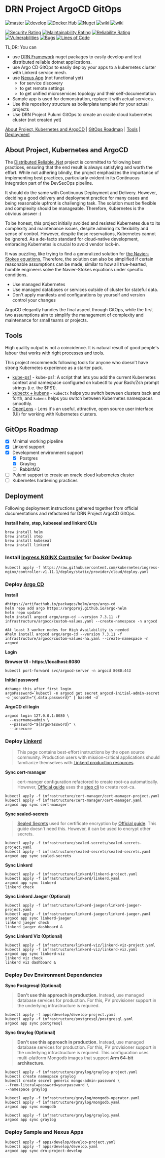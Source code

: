 # DRN Project ArgoCD GitOps



[![master](https://github.com/duranserkan/DRN-Project-Argo-CD-Gitops/actions/workflows/master.yml/badge.svg?branch=master)](https://github.com/duranserkan/DRN-Project-Argo-CD-Gitops/actions/workflows/master.yml)
[![develop](https://github.com/duranserkan/DRN-Project-Argo-CD-Gitops/actions/workflows/develop.yml/badge.svg?branch=develop)](https://github.com/duranserkan/DRN-Project-Argo-CD-Gitops/actions/workflows/develop.yml)
[![Docker Hub](https://img.shields.io/badge/images-2496ED?logo=docker&label=dockerhub
)](https://hub.docker.com/u/duranserkan)
[![Nuget](https://img.shields.io/badge/packages-004880?logo=nuget&label=nuget
)](https://www.nuget.org/profiles/duranserkan)
[![wiki](https://img.shields.io/badge/Doc-Awesome_Kubernetes-326CE5)](https://github.com/tomhuang12/awesome-k8s-resources)
[![wiki](https://img.shields.io/badge/Doc-Awesome_Argo-orange)](https://github.com/akuity/awesome-argo)


[![Security Rating](https://sonarcloud.io/api/project_badges/measure?project=duranserkan_DRN-Project-Argo-CD-Gitops&metric=security_rating)](https://sonarcloud.io/summary/new_code?id=duranserkan_DRN-Project-Argo-CD-Gitops)
[![Maintainability Rating](https://sonarcloud.io/api/project_badges/measure?project=duranserkan_DRN-Project-Argo-CD-Gitops&metric=sqale_rating)](https://sonarcloud.io/summary/new_code?id=duranserkan_DRN-Project-Argo-CD-Gitops)
[![Reliability Rating](https://sonarcloud.io/api/project_badges/measure?project=duranserkan_DRN-Project-Argo-CD-Gitops&metric=reliability_rating)](https://sonarcloud.io/summary/new_code?id=duranserkan_DRN-Project-Argo-CD-Gitops)
[![Vulnerabilities](https://sonarcloud.io/api/project_badges/measure?project=duranserkan_DRN-Project-Argo-CD-Gitops&metric=vulnerabilities)](https://sonarcloud.io/summary/new_code?id=duranserkan_DRN-Project-Argo-CD-Gitops)
[![Bugs](https://sonarcloud.io/api/project_badges/measure?project=duranserkan_DRN-Project-Argo-CD-Gitops&metric=bugs)](https://sonarcloud.io/summary/new_code?id=duranserkan_DRN-Project-Argo-CD-Gitops)
[![Lines of Code](https://sonarcloud.io/api/project_badges/measure?project=duranserkan_DRN-Project-Argo-CD-Gitops&metric=ncloc)](https://sonarcloud.io/summary/new_code?id=duranserkan_DRN-Project-Argo-CD-Gitops)

TL;DR: You can
* use [DRN.Framework](https://www.nuget.org/packages/DRN.Framework.Testing/#readme-body-tab) nuget packages to easily develop and test distributed reliable dotnet applications.
* use Argo CD GitOps to easily deploy your apps to a kubernetes cluster with Linkerd service mesh.
* use [Nexus App](https://hub.docker.com/r/duranserkan/drn-project-nexus) (not functional yet)
  * for service discovery
  * to get remote settings
  * to get unified microservices topology and their self-documentation
* Sample app is used for demonstration, replace it with actual services.
* Use this repository structure as boilerplate template for your actual projects
* Use DRN Project Pulumi GitOps to create an oracle cloud kubernetes cluster (not created yet)

[About Project, Kubernetes and ArgoCD](#about-project) | [GitOps Roadmap](#gitops-roadmap) | [Tools](#tools) | [Deployment](#deployment)

## About Project, Kubernetes and ArgoCD

The [Distributed Reliable .Net](https://github.com/duranserkan/DRN-Project?tab=readme-ov-file#drn-project) project is committed to following best practices, ensuring that the end result is always satisfying and worth the effort. While not adhering blindly, the project emphasizes the importance of implementing best practices, particularly evident in its Continuous Integration part of the DevSecOps pipeline.

It should do the same with Continuous Deployment and Delivery. However, deciding a good delivery and deployment practice for many cases and being reasonable upfront is challenging task. The solution must be flexible and complexity should be manageable. Therefore, Kubernetes is the obvious answer :)

To be honest, this project initially avoided and resisted Kubernetes due to its complexity and maintenance issues, despite admiring its flexibility and sense of control. However, despite these reservations, Kubernetes cannot be ignored. As a de-facto standard for cloud-native development, embracing Kubernetes is crucial to avoid vendor lock-in.

It was puzzling, like trying to find a generalized solution for [the Navier–Stokes equations.](https://en.wikipedia.org/wiki/Navier–Stokes_equations) Therefore, the solution can also be simplified if certain reasonable assumptions can be made, similar to how all true-hearted, humble engineers solve the Navier–Stokes equations under specific conditions.

* Use managed Kubernetes
* Use managed databases or services outside of cluster for stateful data.
* Don't apply manifests and configurations by yourself and version control your changes

ArgoCD elegantly handles the final aspect through GitOps, while the first two assumptions aim to simplify the management of complexity and maintenance for small teams or projects.

## Tools
High quality output is not a coincidence. It is natural result of good people's labour that works with right processes and tools.

This project recommends following tools for anyone who doesn't have strong Kubernetes experience as a starter pack. 

* [kube-ps1](https://github.com/jonmosco/kube-ps1)  - kube-ps1: A script that lets you add the current Kubernetes context and namespace configured on kubectl to your Bash/Zsh prompt strings (i.e. the $PS1).
* [kubectx + kubens](https://github.com/ahmetb/kubectx)  - `kubectx` helps you switch between clusters back and forth, and `kubens` helps you switch between Kubernetes namespaces smoothly.
* [OpenLens](https://github.com/MuhammedKalkan/OpenLens) - Lens it's an useful, attractive, open source user interface (UI) for working with Kubernetes clusters.

## GitOps Roadmap
- [X] Minimal working pipeline
- [X] Linkerd support
- [X] Development environment support
  - [X] Postgres
  - [X] Graylog
  - [ ] RabbitMQ
- [ ] Pulumi support to create an oracle cloud kubernetes cluster
- [ ] Kubernetes hardening practices

## Deployment
Following deployment instructions gathered together from official documentations and refactored for DRN Project ArgoCD GitOps.

**Install helm, step, kubeseal and linkerd CLIs**
```
brew install helm
brew install step
brew install kubeseal
brew install linkerd
```

### Install [Ingress NGINX Controller](https://github.com/kubernetes/ingress-nginx) for Docker Desktop
```
kubectl apply -f https://raw.githubusercontent.com/kubernetes/ingress-nginx/controller-v1.11.1/deploy/static/provider/cloud/deploy.yaml
```

### Deploy [Argo CD](https://argo-cd.readthedocs.io/en/stable/getting_started/)
**Install**
```
#https://artifacthub.io/packages/helm/argo/argo-cd
helm repo add argo https://argoproj.github.io/argo-helm
helm repo update
helm install argocd argo/argo-cd --version 7.3.11 -f infrastructure/argocd/custom-values.yaml --create-namespace -n argocd

#At least 3 worker nodes for High Availability is needed
#helm install argocd argo/argo-cd --version 7.3.11 -f infrastructure/argocd/custom-values-ha.yaml --create-namespace -n argocd
```
**Login**

**Browser UI - https://localhost:8080**
```
kubectl port-forward svc/argocd-server -n argocd 8080:443
```
**Initial password**
```
#change this after first login
argoPassword=`kubectl -n argocd get secret argocd-initial-admin-secret -o jsonpath="{.data.password}" | base64 -d`
```
**ArgoCD cli login**
```
argocd login 127.0.0.1:8080 \
  --username=admin \
  --password="${argoPassword}" \
  --insecure 
```

### Deploy [Linkerd](https://linkerd.io/2.14/tasks/gitops/)
> This page contains best-effort instructions by the open source community. Production users with mission-critical applications should familiarize themselves with [Linkerd production resources](https://docs.buoyant.io/runbook/getting-started/).

**Sync cert-manager**
> cert-manger configuration refactored to create root-ca automatically. However, [Official guide](https://linkerd.io/2.14/tasks/gitops/) uses the [step cli](https://smallstep.com/docs/step-cli/installation/) to create root-ca.
```
kubectl apply -f infrastructure/cert-manager/cert-manager-project.yaml
kubectl apply -f infrastructure/cert-manager/cert-manager.yaml
argocd app sync cert-manager
```

**Sync sealed-secrets**
> [Sealed Secrets](https://github.com/bitnami-labs/sealed-secrets) used for certificate encryption by [Official guide](https://linkerd.io/2.14/tasks/gitops/). This guide doesn't need this. However, it can be used to encrypt other secrets.
```
kubectl apply -f infrastructure/sealed-secrets/sealed-secrets-project.yaml
kubectl apply -f infrastructure/sealed-secrets/sealed-secrets.yaml
argocd app sync sealed-secrets
```

**Sync Linkerd**
```
kubectl apply -f infrastructure/linkerd/linkerd-project.yaml
kubectl apply -f infrastructure/linkerd/linkerd.yaml
argocd app sync linkerd
linkerd check
```

**Sync Linkerd Jaeger (Optional)**
```
kubectl apply -f infrastructure/linkerd-jaeger/linkerd-jaeger-project.yaml
kubectl apply -f infrastructure/linkerd-jaeger/linkerd-jaeger.yaml
argocd app sync linkerd-jaeger
linkerd jaeger check
linkerd jaeger dashboard &
```

**Sync Linkerd Viz (Optional)**
```
kubectl apply -f infrastructure/linkerd-viz/linkerd-viz-project.yaml
kubectl apply -f infrastructure/linkerd-viz/linkerd-viz.yaml
argocd app sync linkerd-viz
linkerd viz check
linkerd viz dashboard &
```
### Deploy Dev Environment Dependencies

**Sync Postgresql (Optional)**
> **Don't use this approach in production.** Instead, use managed database services for production. For this, PV provisioner support in the underlying infrastructure is required.
```
kubectl apply -f apps/develop/develop-project.yaml
kubectl apply -f infrastructure/postgresql/postgresql.yaml
argocd app sync postgresql
```

**Sync Graylog (Optional)**
> **Don't use this approach in production.** 
> Instead, use managed database services for production. 
> For this, PV provisioner support in the underlying infrastructure is required.
> This configuration uses multi-platform Mongodb images that support **Arm 64-bit architecture**.
```
kubectl apply -f infrastructure/graylog/graylog-project.yaml
kubectl create namespace graylog
kubectl create secret generic mongo-admin-password \
--from-literal=password=yourpassword \
--namespace graylog

kubectl apply -f infrastructure/graylog/mongodb-operator.yaml
kubectl apply -f infrastructure/graylog/mongodb.yaml
argocd app sync mongodb
```

```
kubectl apply -f infrastructure/graylog/graylog.yaml
argocd app sync graylog
```
### Deploy Sample and Nexus Apps

```
kubectl apply -f apps/develop/develop-project.yaml
kubectl apply -f apps/develop/develop.yaml
argocd app sync drn-project-develop
```